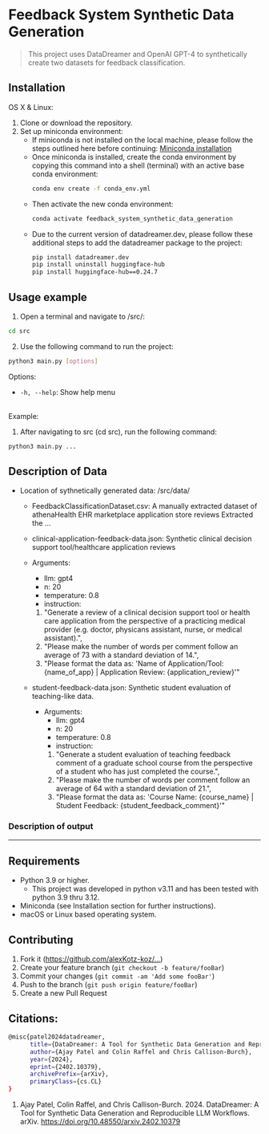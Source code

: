 # Feedback System Synthetic Data Generation
> This project uses DataDreamer and OpenAI GPT-4 to synthetically create two datasets for feedback classification.

## Installation

OS X & Linux:
1. Clone or download the repository.
2. Set up miniconda environment:
    - If miniconda is not installed on the local machine, please follow the steps outlined here before continuing: [Miniconda installation](https://docs.anaconda.com/free/miniconda/)
    - Once miniconda is installed, create the conda environment by copying this command into a shell (terminal) with an active base conda environment:
        ```sh
        conda env create -f conda_env.yml
        ```
    - Then activate the new conda environment:
        ```sh
        conda activate feedback_system_synthetic_data_generation
        ```
    - Due to the current version of datadreamer.dev, please follow these additional steps to add the datadreamer package to the project:
        ```sh
        pip install datadreamer.dev
        pip install uninstall huggingface-hub
        pip install huggingface-hub==0.24.7
        ```

## Usage example
1. Open a terminal and navigate to /src/:
```sh
cd src
```
2. Use the following command to run the project: 
```sh
python3 main.py [options]
```
Options:
- `-h, --help`: Show help menu


<br>
Example:

1. After navigating to src (cd src), run the following command:
```sh
python3 main.py ...
```

## Description of Data

- Location of sythnetically generated data: /src/data/
     - FeedbackClassificationDataset.csv: A manually extracted dataset of athenaHealth EHR marketplace application store reviews Extracted the ... 
     - clinical-application-feedback-data.json: Synthetic clinical decision support tool/healthcare application reviews
     - Arguments:
        - llm: gpt4
        - n: 20
        - temperature: 0.8
        - instruction: 
        1. "Generate a review of a clinical decision support tool or health care application from the perspective of a practicing medical provider (e.g. doctor, physicans assistant, nurse, or medical assistant).",
        2. "Please make the number of words per comment follow an average of 73 with a standard deviation of 14.",
        3. "Please format the data as: 'Name of Application/Tool: {name_of_app} | Application Review: {application_review}'"
        
    - student-feedback-data.json: Synthetic student evaluation of teaching-like data. 
        - Arguments:
            - llm: gpt4
            - n: 20
            - temperature: 0.8
            - instruction:
            1. "Generate a student evaluation of teaching feedback comment of a graduate school course from the perspective of a student who has just completed the course.",
            2. "Please make the number of words per comment follow an average of 64 with a standard deviation of 21.",
            3. "Please format the data as: 'Course Name: {course_name} | Student Feedback: {student_feedback_comment}'"

### Description of output

---

## Requirements
- Python 3.9 or higher. 
    - This project was developed in python v3.11 and has been tested with python 3.9 thru 3.12.
- Miniconda (see Installation section for further instructions).
- macOS or Linux based operating system.

## Contributing

1. Fork it (<https://github.com/alexKotz-koz/...>)
2. Create your feature branch (`git checkout -b feature/fooBar`)
3. Commit your changes (`git commit -am 'Add some fooBar'`)
4. Push to the branch (`git push origin feature/fooBar`)
5. Create a new Pull Request

## Citations:
```sh
@misc{patel2024datadreamer,
      title={DataDreamer: A Tool for Synthetic Data Generation and Reproducible LLM Workflows}, 
      author={Ajay Patel and Colin Raffel and Chris Callison-Burch},
      year={2024},
      eprint={2402.10379},
      archivePrefix={arXiv},
      primaryClass={cs.CL}
}
```
1. Ajay Patel, Colin Raffel, and Chris Callison-Burch. 2024. DataDreamer: A Tool for Synthetic Data Generation and Reproducible LLM Workflows. arXiv. https://doi.org/10.48550/arxiv.2402.10379
  